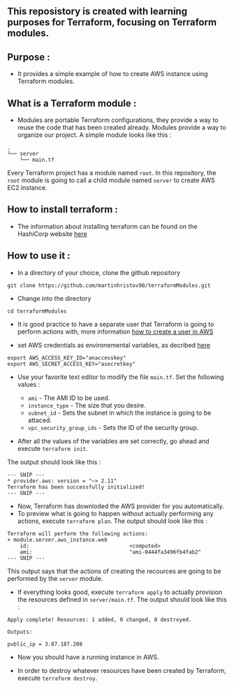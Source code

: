 ## This reposistory is created with learning purposes for Terraform, focusing on Terraform modules.

## Purpose :

- It provides a simple example of how to create AWS instance using Terraform modules.

## What is a Terraform module :

- Modules are portable Terraform configurations, they provide a way to reuse the code that has been created already. Modules provide a way to organize our project. A simple module looks like this :

```
.
└── server
    └── main.tf
```
Every Terraform project has a module named `root`. In this repository, the `root` module is going to call a child module named `server` to create AWS EC2 instance.

## How to install terraform : 

- The information about installing terraform can be found on the HashiCorp website 
[here](https://learn.hashicorp.com/terraform/getting-started/install.html)

## How to use it :

- In a directory of your choice, clone the github repository 
```
git clone https://github.com/martinhristov90/terraformModules.git
```

- Change into the directory
```
cd terraformModules
```

- It is good practice to have a separate user that Terraform is going to perform actions with, more information [how to create a user in AWS](https://docs.aws.amazon.com/IAM/latest/UserGuide/id_users.html)

- set AWS credentials as environemental variables, as decribed [here](https://www.terraform.io/docs/providers/aws/index.html#environment-variables)

```
export AWS_ACCESS_KEY_ID="anaccesskey"
export AWS_SECRET_ACCESS_KEY="asecretkey"
```

- Use your favorite text editor to modify the file `main.tf`. Set the following values :
    - `ami` - The AMI ID to be used.
    - `instance_type` - The size that you desire.
    - `subnet_id`  - Sets the subnet in which the instance is going to be attaced.
    - `vpc_security_group_ids` - Sets the ID of the security group.
    
- After all the values of the variables are set correctly, go ahead and execute `terraform init`. 

The output should look like this :

```shell
--- SNIP ---
* provider.aws: version = "~> 2.11"
Terraform has been successfully initialized!
--- SNIP ---
```
    
- Now, Terraform has downloded the AWS provider for you automatically.
- To preview what is going to happen without actually performing any actions, execute `terraform plan`. The output should look like this :

```shell
Terraform will perform the following actions:
+ module.server.aws_instance.web
    id:                                <computed>
    ami:                               "ami-0444fa3496fb4fab2"
--- SNIP ---
```
This output says that the actions of creating the recources are going to be performed by the `server` module.

- If everything looks good, execute `terraform apply` to actually provision the resources defined in `server/main.tf`. The output should look like this : 

```
Apply complete! Resources: 1 added, 0 changed, 0 destroyed.

Outputs:

public_ip = 3.87.187.208
```

- Now you should have a running instance in AWS.

- In order to destroy whatever resources have been created by Terraform, execute `terraform destroy`.


